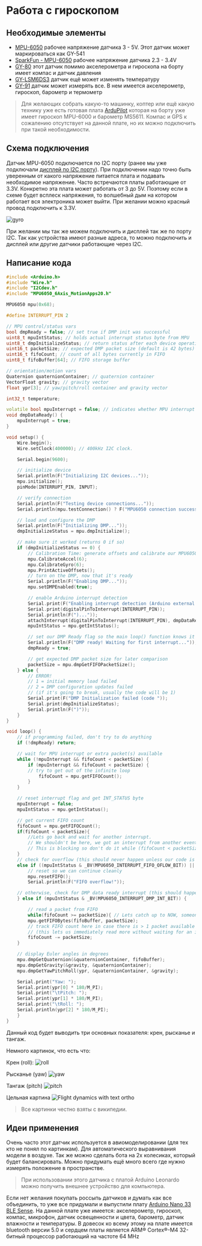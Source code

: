 # Работа с гироскопом

## Необходимые элементы

* [MPU-6050](https://www.aliexpress.com/item/32527828492.html) рабочее напряжение датчика 3 - 5V. Этот датчик может маркироваться как GY-541
* [SparkFun - MPU-6050](https://www.sparkfun.com/products/11028) рабочее напряжение датчика 2.3 - 3.4V
* [GY-80](https://www.aliexpress.com/item/32787517636.html) этот датчик помимо акселерометра и гироскопа на борту имеет компас и датчик давления
* [GY-LSM6DS3](https://www.aliexpress.com/item/32839272499.html) датчик ещё может изменять температуру
* [GY-91](https://www.aliexpress.com/item/33023942649.html) датчик может измерять все. В нем имеется акселерометр, гироскоп, барометр и термометр

> Для желающих собрать какую-то машинку, коптер или ещё какую технику уже есть готовая плата [ArduPilot](https://www.aliexpress.com/item/32891728823.html) которая на борту уже имеет гироскоп MPU-6000 и барометр MS5611. Компас и GPS к сожалению отсутствует на данной плате, но их можно подключить при такой необходимости.

## Схема подключения

Датчик MPU-6050 подключается по I2C порту (ранее мы уже подключали [дисплей по I2C порту](01p3-Termometer-i2c-lcd.md)). При подключении надо точно быть уверенным от какого напряжение питается плата и подавать необходимое напряжение. Часто встречаются платы работающие от 3.3V. Конкретно эта плата может работать от 3 до 5V. Поэтому если в схеме будет всплеск напряжения, то волшебный дым на котором работает вся электроника может выйти. При желании можно красный провод подключить к 3.3V.

![gyro](../img/05/gyro.png)

При желании мы так же можем подключить и дисплей так же по порту I2C. Так как устройства имеют разные адреса, то можно подключить и дисплей или другие датчики работающие через I2C.

## Написание кода

```cpp
#include <Arduino.h>
#include "Wire.h"
#include "I2Cdev.h"
#include "MPU6050_6Axis_MotionApps20.h"

MPU6050 mpu(0x68);

#define INTERRUPT_PIN 2

// MPU control/status vars
bool dmpReady = false; // set true if DMP init was successful
uint8_t mpuIntStatus; // holds actual interrupt status byte from MPU
uint8_t dmpInitializeStatus; // return status after each device operation (0 = success, !0 = error)
uint16_t packetSize; // expected DMP packet size (default is 42 bytes)
uint16_t fifoCount; // count of all bytes currently in FIFO
uint8_t fifoBuffer[64]; // FIFO storage buffer

// orientation/motion vars
Quaternion quaternionContainer; // quaternion container
VectorFloat gravity; // gravity vector
float ypr[3]; // yaw/pitch/roll container and gravity vector

int32_t temperature;

volatile bool mpuInterrupt = false; // indicates whether MPU interrupt pin has gone high
void dmpDataReady() {
    mpuInterrupt = true;
}

void setup() {
    Wire.begin();
    Wire.setClock(400000); // 400kHz I2C clock.

    Serial.begin(9600);

    // initialize device
    Serial.println(F("Initializing I2C devices..."));
    mpu.initialize();
    pinMode(INTERRUPT_PIN, INPUT);

    // verify connection
    Serial.println(F("Testing device connections..."));
    Serial.println(mpu.testConnection() ? F("MPU6050 connection successful") : F("MPU6050 connection failed"));

    // load and configure the DMP
    Serial.println(F("Initializing DMP..."));
    dmpInitializeStatus = mpu.dmpInitialize();

    // make sure it worked (returns 0 if so)
    if (dmpInitializeStatus == 0) {
        // Calibration Time: generate offsets and calibrate our MPU6050
        mpu.CalibrateAccel(6);
        mpu.CalibrateGyro(6);
        mpu.PrintActiveOffsets();
        // turn on the DMP, now that it's ready
        Serial.println(F("Enabling DMP..."));
        mpu.setDMPEnabled(true);

        // enable Arduino interrupt detection
        Serial.print(F("Enabling interrupt detection (Arduino external interrupt "));
        Serial.print(digitalPinToInterrupt(INTERRUPT_PIN));
        Serial.println(F(")..."));
        attachInterrupt(digitalPinToInterrupt(INTERRUPT_PIN), dmpDataReady, RISING);
        mpuIntStatus = mpu.getIntStatus();

        // set our DMP Ready flag so the main loop() function knows it's okay to use it
        Serial.println(F("DMP ready! Waiting for first interrupt..."));
        dmpReady = true;

        // get expected DMP packet size for later comparison
        packetSize = mpu.dmpGetFIFOPacketSize();
    } else {
        // ERROR!
        // 1 = initial memory load failed
        // 2 = DMP configuration updates failed
        // (if it's going to break, usually the code will be 1)
        Serial.print(F("DMP Initialization failed (code "));
        Serial.print(dmpInitializeStatus);
        Serial.println(F(")"));
    }
}

void loop() {
    // if programming failed, don't try to do anything
    if (!dmpReady) return;

    // wait for MPU interrupt or extra packet(s) available
    while (!mpuInterrupt && fifoCount < packetSize) {
        if (mpuInterrupt && fifoCount < packetSize) {
        // try to get out of the infinite loop
            fifoCount = mpu.getFIFOCount();
        }
    }

    // reset interrupt flag and get INT_STATUS byte
    mpuInterrupt = false;
    mpuIntStatus = mpu.getIntStatus();

    // get current FIFO count
    fifoCount = mpu.getFIFOCount();
    if(fifoCount < packetSize){
        //Lets go back and wait for another interrupt.
        // We shouldn't be here, we got an interrupt from another event
        // This is blocking so don't do it while (fifoCount < packetSize) fifoCount = mpu.getFIFOCount();
    }
    // check for overflow (this should never happen unless our code is too inefficient)
    else if ((mpuIntStatus & _BV(MPU6050_INTERRUPT_FIFO_OFLOW_BIT)) || fifoCount >= 1024) {
        // reset so we can continue cleanly
        mpu.resetFIFO();
        Serial.println(F("FIFO overflow!"));

    // otherwise, check for DMP data ready interrupt (this should happen frequently)
    } else if (mpuIntStatus & _BV(MPU6050_INTERRUPT_DMP_INT_BIT)) {

        // read a packet from FIFO
        while(fifoCount >= packetSize){ // Lets catch up to NOW, someone is using the dreaded delay()!
        mpu.getFIFOBytes(fifoBuffer, packetSize);
        // track FIFO count here in case there is > 1 packet available
        // (this lets us immediately read more without waiting for an interrupt)
        fifoCount -= packetSize;
    }

    // display Euler angles in degrees
    mpu.dmpGetQuaternion(&quaternionContainer, fifoBuffer);
    mpu.dmpGetGravity(&gravity, &quaternionContainer);
    mpu.dmpGetYawPitchRoll(ypr, &quaternionContainer, &gravity);

    Serial.print("Yaw: ");
    Serial.print(ypr[0] * 180/M_PI);
    Serial.print("\tPitch: ");
    Serial.print(ypr[1] * 180/M_PI);
    Serial.print("\tRoll: ");
    Serial.println(ypr[2] * 180/M_PI);
    }
}
```

Данный код будет выводить три основных показателя: крен, рысканье и тангаж.

Немного картинок, что есть что:

Крен (roll):
![roll](https://upload.wikimedia.org/wikipedia/commons/c/cc/Aileron_roll.gif)

Рысканье (yaw)
![yaw](https://upload.wikimedia.org/wikipedia/commons/9/96/Aileron_yaw.gif)

Тангаж (pitch)
![pitch](https://upload.wikimedia.org/wikipedia/commons/e/ec/Aileron_pitch.gif)

Цельная картина
![Flight dynamics with text ortho](https://upload.wikimedia.org/wikipedia/commons/0/04/Flight_dynamics_with_text_ortho.svg)

> Все картинки честно взяты с википедии.

## Идеи применения

Очень часто этот датчик используется в авиомоделировании (для тех кто не понял по картинкам). Для автоматического выравнивания модели в воздухе. Так же можно сделать бота на 2х колесиках, который будет балансировать. Можно придумать ещё много всего где нужно измерять положение в пространстве.

> При использовании этого датчика с платой Arduino Leonardo можно получить внешнее устройство для компьютера.

Если нет желания покупать россыпь датчиков и думать как все объединить, то уже все придумали и выпустили плату [Arduino Nano 33 BLE Sense](https://store.arduino.cc/usa/nano-33-ble-sense-with-headers). На данной плате уже имеется: акселерометр, гироскоп, компас, микрофон, датчик освещенности и цвета, барометр, датчик влажности и температуры. В довесок ко всему этому на плате имеется bluetooth версии 5.0 и сердцем платы является ARM® Cortex®-M4 32-битный процессор работающий на частоте 64 MHz
